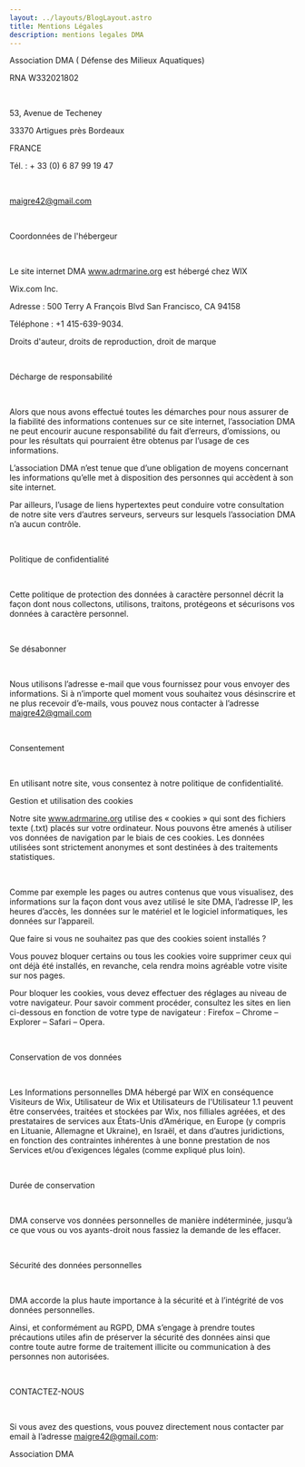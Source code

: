 ```yaml
---
layout: ../layouts/BlogLayout.astro
title: Mentions Légales
description: mentions legales DMA
---
```


Association DMA ( Défense des Milieux Aquatiques)

​RNA W332021802

​

53, Avenue de Techeney 

33370 Artigues près Bordeaux 

FRANCE

​Tél. : + 33 (0) 6 87 99 19 47

​​

maigre42@gmail.com

​

Coordonnées de l'hébergeur

​

Le site internet DMA www.adrmarine.org est hébergé chez WIX

Wix.com Inc.

Adresse : 500 Terry A François Blvd San Francisco, CA 94158 

Téléphone : +1 415-639-9034. 

Droits d'auteur, droits de reproduction, droit de marque

​

Décharge de responsabilité

​

Alors que nous avons effectué toutes les démarches pour nous assurer de la fiabilité des informations contenues sur ce site internet, l’association DMA ne peut encourir aucune responsabilité du fait d’erreurs, d’omissions, ou pour les résultats qui pourraient être obtenus par l’usage de ces informations.

L’association DMA n’est tenue que d’une obligation de moyens concernant les informations qu’elle met à disposition des personnes qui accèdent à son site internet.

Par ailleurs, l’usage de liens hypertextes peut conduire votre consultation de notre site vers d’autres serveurs, serveurs sur lesquels l’association DMA n’a aucun contrôle.

​

Politique de confidentialité

​

Cette politique de protection des données à caractère personnel décrit la façon dont nous collectons, utilisons, traitons, protégeons et sécurisons vos données à caractère personnel.

​

Se désabonner

​

Nous utilisons l’adresse e-mail que vous fournissez pour vous envoyer des informations. Si à n’importe quel moment vous souhaitez vous désinscrire et ne plus recevoir d’e-mails, vous pouvez nous contacter à l’adresse maigre42@gmail.com

​

Consentement

​

En utilisant notre site, vous consentez à notre politique de confidentialité.

Gestion et utilisation des cookies

Notre site www.adrmarine.org utilise des « cookies » qui sont des fichiers texte (.txt) placés sur votre ordinateur. Nous pouvons être amenés à utiliser vos données de navigation par le biais de ces cookies. Les données utilisées sont strictement anonymes et sont destinées à des traitements statistiques.

​

Comme par exemple les pages ou autres contenus que vous visualisez, des informations sur la façon dont vous avez utilisé le site DMA, l’adresse IP, les heures d’accès, les données sur le matériel et le logiciel informatiques, les données sur l’appareil.

 

Que faire si vous ne souhaitez pas que des cookies soient installés ?

Vous pouvez bloquer certains ou tous les cookies voire supprimer ceux qui ont déjà été installés, en revanche, cela rendra moins agréable votre visite sur nos pages.

Pour bloquer les cookies, vous devez effectuer des réglages au niveau de votre navigateur. Pour savoir comment procéder, consultez les sites en lien ci-dessous en fonction de votre type de navigateur : Firefox – Chrome  – Explorer  – Safari  – Opera.

​

Conservation de vos données

​

Les Informations personnelles DMA hébergé par WIX en conséquence Visiteurs de Wix, Utilisateur de Wix et Utilisateurs de l'Utilisateur 1.1 peuvent être conservées, traitées et stockées par Wix, nos filliales agréées, et des prestataires de services aux États-Unis d’Amérique, en Europe (y compris en Lituanie, Allemagne et Ukraine), en Israël, et dans d’autres juridictions, en fonction des contraintes inhérentes à une bonne prestation de nos Services et/ou d’exigences légales (comme expliqué plus loin).

​

Durée de conservation

​

DMA conserve vos données personnelles de manière indéterminée, jusqu’à ce que vous ou vos ayants-droit nous fassiez la demande de les effacer.

​

Sécurité des données personnelles

​

DMA accorde la plus haute importance à la sécurité et à l’intégrité de vos données personnelles.

Ainsi, et conformément au RGPD, DMA s’engage à prendre toutes précautions utiles afin de préserver la sécurité des données ainsi que contre toute autre forme de traitement illicite ou communication à des personnes non autorisées.

​

CONTACTEZ-NOUS

​

Si vous avez des questions, vous pouvez directement nous contacter par email à l’adresse maigre42@gmail.com:

Association DMA